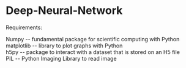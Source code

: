 # Deep-Neural-Network

Requirements:

Numpy -- fundamental package for scientific computing with Python  
matplotlib -- library to plot graphs with Python  
h5py -- package to interact with a dataset that is stored on an H5 file  
PIL -- Python Imaging Library to read image  

